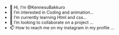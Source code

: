 - 👋 Hi, I’m @KennesuBakkuro
- 👀 I’m interested in Coding and animation...
- 🌱 I’m currently learning Html and css...
- 💞️ I’m looking to collaborate on a project ...
- 📫 How to reach me on my instagram in my profile ...

<!---
KennesuBakkuro/KennesuBakkuro is a ✨ special ✨ repository because its `README.md` (this file) appears on your GitHub profile.
You can click the Preview link to take a look at your changes.
--->
